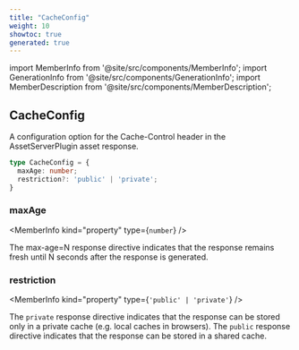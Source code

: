 ```yaml
---
title: "CacheConfig"
weight: 10
showtoc: true
generated: true
---
```

<!-- This file was generated from the Vendure source. Do not modify. Instead, re-run the "docs:build" script -->
import MemberInfo from '@site/src/components/MemberInfo';
import GenerationInfo from '@site/src/components/GenerationInfo';
import MemberDescription from '@site/src/components/MemberDescription';


## CacheConfig

<GenerationInfo sourceFile="packages/asset-server-plugin/src/types.ts" sourceLine="52" packageName="@vendure/asset-server-plugin" />

A configuration option for the Cache-Control header in the AssetServerPlugin asset response.

```ts title="Signature"
type CacheConfig = {
  maxAge: number;
  restriction?: 'public' | 'private';
}
```

<div className="members-wrapper">

### maxAge

<MemberInfo kind="property" type={`number`}   />

The max-age=N response directive indicates that the response remains fresh until N seconds after the response is generated.
### restriction

<MemberInfo kind="property" type={`'public' | 'private'`}   />

The `private` response directive indicates that the response can be stored only in a private cache (e.g. local caches in browsers).
The `public` response directive indicates that the response can be stored in a shared cache.


</div>

